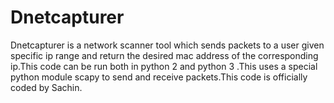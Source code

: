 # Dnetcapturer
Dnetcapturer is a network scanner tool which sends packets to a user given specific ip range and return the desired mac address of the corresponding ip.This code can be run both in python 2 and python 3 .This uses a special python module scapy to send and receive packets.This code is officially coded by Sachin.
